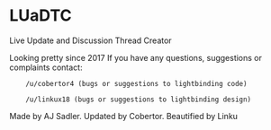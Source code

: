 # LUaDTC
Live Update and Discussion Thread Creator

Looking pretty since 2017
If you have any questions, suggestions or complaints contact:

		/u/cobertor4 (bugs or suggestions to lightbinding code)
        
		/u/linkux18 (bugs or suggestions to lightbinding design)

Made by AJ Sadler. Updated by Cobertor. Beautified by Linku
